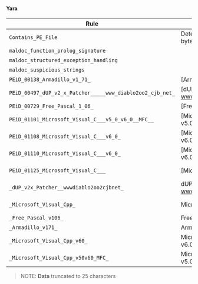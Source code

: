 #### Yara
| Rule        | Description  | Offset      | Data        | Tags        |
|-------------|--------------|-------------|-------------|-------------|
| `Contains_PE_File` | Detect a PE file inside a byte sequence | `0x0` | &#34;MZ&#34; | [] |
| `maldoc_function_prolog_signature` |  | `0x1454` | &#34;U\x8b\xec\x81\xec&#34; | [] |
| `maldoc_structured_exception_handling` |  | `0x5a55` | &#34;d\xa1\x00\x00\x00\x00&#34; | [] |
| `maldoc_suspicious_strings` |  | `0x67ec` | &#34;CloseHandle&#34; | [] |
| `PEiD_00138_Armadillo_v1_71_` | [Armadillo v1.71] | `0x5a46` | &#34;U\x8b\xecj\xffh b@\x00h\xc6[@\x00d\xa1&#34; | [] |
| `PEiD_00497_dUP_v2_x_Patcher_____www_diablo2oo2_cjb_net_` | [dUP v2.x Patcher --&gt; www.diablo2oo2.cjb.net] | `0x4e` | &#34;This program cannot be ru&#34; | [] |
| `PEiD_00729_Free_Pascal_1_06_` | [Free Pascal 1.06] | `0x3a12` | &#34;\xc6\x05\xc0\x84@\x00O\xe8k\x04\x00\x00&#34; | [] |
| `PEiD_01101_Microsoft_Visual_C___v5_0_v6_0__MFC__` | [Microsoft Visual C&#43;&#43; v5.0/v6.0 (MFC)] | `0x5a46` | &#34;U\x8b\xecj\xffh b@\x00h\xc6[@\x00d\xa1\x00\x00\x00\x00P&#34; | [] |
| `PEiD_01108_Microsoft_Visual_C___v6_0_` | [Microsoft Visual C&#43;&#43; v6.0] | `0x5a46` | &#34;U\x8b\xecj\xffh b@\x00h\xc6[@\x00d\xa1\x00\x00\x00\x00Pd\x89%&#34; | [] |
| `PEiD_01110_Microsoft_Visual_C___v6_0_` | [Microsoft Visual C&#43;&#43; v6.0] | `0x5a46` | &#34;U\x8b\xecj\xffh b@\x00h\xc6[@\x00d\xa1\x00\x00\x00\x00Pd\x89%&#34; | [] |
| `PEiD_01125_Microsoft_Visual_C___` | [Microsoft Visual C&#43;&#43;] | `0x5a46` | &#34;U\x8b\xecj\xffh b@\x00h\xc6[@\x00d\xa1\x00\x00\x00\x00Pd\x89%&#34; | [] |
| `_dUP_v2x_Patcher__wwwdiablo2oo2cjbnet_` | dUP v2.x Patcher --&gt; www.diablo2oo2.cjb.net | `0x4e` | &#34;This program cannot be ru&#34; | [] |
| `_Microsoft_Visual_Cpp_` | Microsoft Visual C&#43;&#43; | `0x5a46` | &#34;U\x8b\xecj\xffh b@\x00h\xc6[@\x00d\xa1\x00\x00\x00\x00Pd\x89%&#34; | [] |
| `_Free_Pascal_v106_` | Free Pascal v1.06 | `0x3a12` | &#34;\xc6\x05\xc0\x84@\x00O\xe8k\x04\x00\x00&#34; | [] |
| `_Armadillo_v171_` | Armadillo v1.71 | `0x5a46` | &#34;U\x8b\xecj\xffh b@\x00h\xc6[@\x00d\xa1&#34; | [] |
| `_Microsoft_Visual_Cpp_v60_` | Microsoft Visual C&#43;&#43; v6.0 | `0x5a46` | &#34;U\x8b\xecj\xffh b@\x00h\xc6[@\x00d\xa1\x00\x00\x00\x00Pd\x89%&#34; | [] |
| `_Microsoft_Visual_Cpp_v50v60_MFC_` | Microsoft Visual C&#43;&#43; v5.0/v6.0 (MFC) | `0x5a46` | &#34;U\x8b\xecj\xffh b@\x00h\xc6[@\x00d\xa1\x00\x00\x00\x00P&#34; | [] |
> NOTE: **Data** truncated to 25 characters

